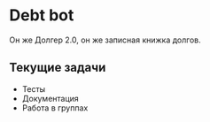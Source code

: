 # Debt bot

Он же Долгер 2.0, он же записная книжка долгов.

## Текущие задачи

* Тесты
* Документация
* Работа в группах
